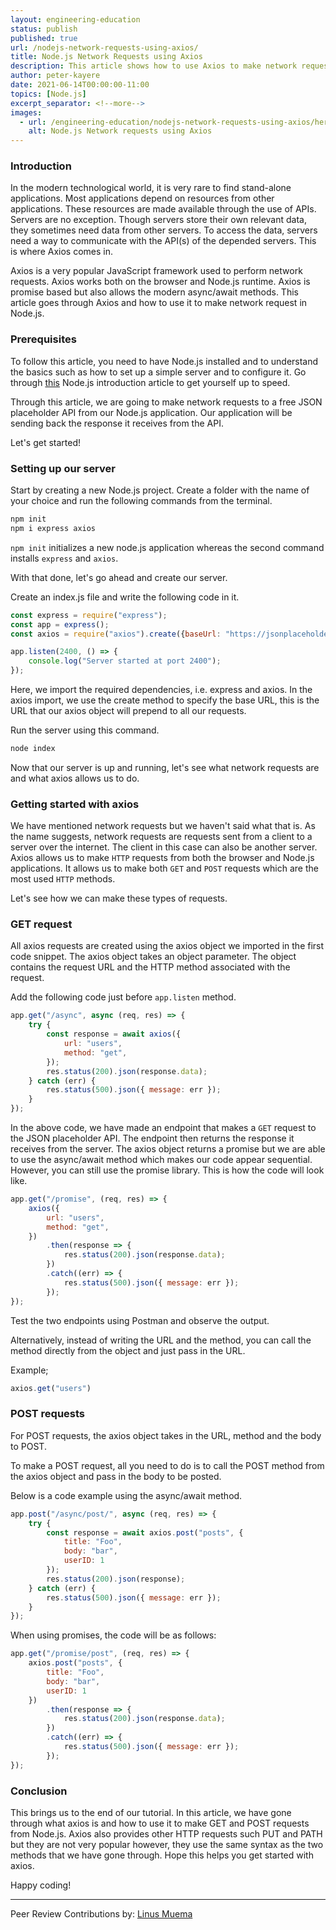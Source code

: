 ```yaml
---
layout: engineering-education
status: publish
published: true
url: /nodejs-network-requests-using-axios/
title: Node.js Network Requests using Axios
description: This article shows how to use Axios to make network request in Node.js. Axios is a very popular JavaScript framework used to perform network requests.
author: peter-kayere
date: 2021-06-14T00:00:00-11:00
topics: [Node.js]
excerpt_separator: <!--more-->
images:
  - url: /engineering-education/nodejs-network-requests-using-axios/hero.jpg
    alt: Node.js Network requests using Axios
---
```


### Introduction

In the modern technological world, it is very rare to find stand-alone applications. Most applications depend on resources from other applications. These resources are made available through the use of APIs. Servers are no exception. Though servers store their own relevant data, they sometimes need data from other servers. To access the data, servers need a way to communicate with the API(s) of the depended servers. This is where Axios comes in.

Axios is a very popular JavaScript framework used to perform network requests. Axios works both on the browser and Node.js runtime. Axios is promise based but also allows the modern async/await methods. This article goes through Axios and how to use it to make network request in Node.js.

### Prerequisites

To follow this article, you need to have Node.js installed and to understand the basics such as how to set up a simple server and to configure it. Go through [this](/engineering-education/building-a-basic-api-with-nodejs/) Node.js introduction article to get yourself up to speed.

Through this article, we are going to make network requests to a free JSON placeholder API from our Node.js application. Our application will be sending back the response it receives from the API.

Let's get started!

### Setting up our server

Start by creating a new Node.js project. Create a folder with the name of your choice and run the following commands from the terminal.

```bash
npm init
npm i express axios
```

`npm init` initializes a new node.js application whereas the second command installs `express` and `axios`.

With that done, let's go ahead and create our server.

Create an index.js file and write the following code in it.

```Javascript
const express = require("express");
const app = express();
const axios = require("axios").create({baseUrl: "https://jsonplaceholder.typicode.com/"});

app.listen(2400, () => {
	console.log("Server started at port 2400");
});
```

Here, we import the required dependencies, i.e. express and axios. In the axios import, we use the create method to specify the base URL, this is the URL that our axios object will prepend to all our requests.

Run the server using this command.

```bash
node index
```

Now that our server is up and running, let's see what network requests are and what axios allows us to do.

### Getting started with axios

We have mentioned network requests but we haven't said what that is. As the name suggests, network requests are requests sent from a client to a server over the internet. The client in this case can also be another server. Axios allows us to make `HTTP` requests from both the browser and Node.js applications. It allows us to make both `GET` and `POST` requests which are the most used `HTTP` methods.

Let's see how we can make these types of requests.

### GET request

All axios requests are created using the axios object we imported in the first code snippet. The axios object takes an object parameter. The object contains the request URL and the HTTP method associated with the request.

Add the following code just before `app.listen` method.

```Javascript
app.get("/async", async (req, res) => {
	try {
		const response = await axios({
			url: "users",
			method: "get",
		});
		res.status(200).json(response.data);
	} catch (err) {
		res.status(500).json({ message: err });
	}
});
```

In the above code, we have made an endpoint that makes a `GET` request to the JSON placeholder API. The endpoint then returns the response it receives from the server. The axios object returns a promise but we are able to use the async/await method which makes our code appear sequential. However, you can still use the promise library. This is how the code will look like.

```Javascript
app.get("/promise", (req, res) => {
	axios({
		url: "users",
		method: "get",
	})
		.then(response => {
			res.status(200).json(response.data);
		})
		.catch((err) => {
			res.status(500).json({ message: err });
		});
});
```

Test the two endpoints using Postman and observe the output.

Alternatively, instead of writing the URL and the method, you can call the method directly from the object and just pass in the URL.

Example;

```Javascript
axios.get("users")
```

### POST requests

For POST requests, the axios object takes in the URL, method and the body to POST.

To make a POST request, all you need to do is to call the POST method from the axios object and pass in the body to be posted.

Below is a code example using the async/await method.

```Javascript
app.post("/async/post/", async (req, res) => {
	try {
		const response = await axios.post("posts", {
			title: "Foo",
			body: "bar",
			userID: 1
		});
		res.status(200).json(response);
	} catch (err) {
		res.status(500).json({ message: err });
	}
});
```

When using promises, the code will be as follows:

```Javascript
app.get("/promise/post", (req, res) => {
	axios.post("posts", {
		title: "Foo",
		body: "bar",
		userID: 1
	})
		.then(response => {
			res.status(200).json(response.data);
		})
		.catch((err) => {
			res.status(500).json({ message: err });
		});
});
```

### Conclusion

This brings us to the end of our tutorial. In this article, we have gone through what axios is and how to use it to make GET and POST requests from Node.js. Axios also provides other HTTP requests such PUT and PATH but they are not very popular however, they use the same syntax as the two methods that we have gone through. Hope this helps you get started with axios.

Happy coding!

---

Peer Review Contributions by: [Linus Muema](/engineering-education/authors/linus-muema/)
